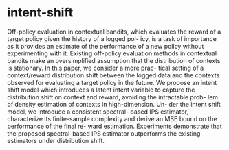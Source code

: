 # intent-shift
Off-policy evaluation in contextual bandits, which evaluates the reward of a target policy given the history of a logged pol- icy, is a task of importance as it provides an estimate of the performance of a new policy without experimenting with it. Existing off-policy evaluation methods in contextual bandits make an oversimplified assumption that the distribution of contexts is stationary. In this paper, we consider a more prac- tical setting of a context/reward distribution shift between the logged data and the contexts observed for evaluating a target policy in the future. We propose an intent shift model which introduces a latent intent variable to capture the distribution shift on context and reward, avoiding the intractable prob- lem of density estimation of contexts in high-dimension. Un- der the intent shift model, we introduce a consistent spectral- based IPS estimator, characterize its finite-sample complexity and derive an MSE bound on the performance of the final re- ward estimation. Experiments demonstrate that the proposed spectral-based IPS estimator outperforms the existing estimators under distribution shift.
